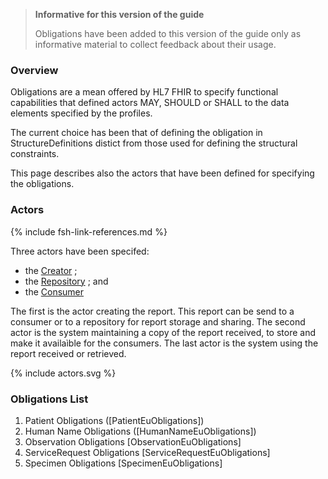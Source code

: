 
<div xmlns="http://www.w3.org/1999/xhtml" xmlns:xsi="http://www.w3.org/2001/XMLSchema-instance">
	<blockquote class="stu-note">
		<b>Informative for this version of the guide</b>
		<p>Obligations have been added to this version of the guide only as informative material to collect feedback about their usage.</p>
	</blockquote>
</div>


### Overview 

Obligations are a mean offered by HL7 FHIR to specify functional capabilities that defined actors MAY, SHOULD or SHALL to the data elements specified by the profiles.

The current choice has been that of defining the obligation in StructureDefinitions distict from those used for defining the structural constraints.

This page describes also the actors that have been defined for specifying the obligations.

### Actors

{% include fsh-link-references.md %}

Three actors have been specifed:
* the [Creator](ActorDefinition-actor-creator-eu-lab.html) ;
* the [Repository](ActorDefinition-actor-repos-eu-lab.html) ; and 
* the [Consumer](ActorDefinition-actor-consumer-eu-lab.html)

The first is the actor creating the report. This report can be send to a consumer or to a repository for report storage and sharing. 
The second actor is the system maintaining a copy of the report received, to store and make it availaìble for the consumers.
The last actor is the system using the report received or retrieved.

<p>{% include actors.svg %}</p>

### Obligations List

1. Patient Obligations ([PatientEuObligations])
1. Human Name Obligations ([HumanNameEuObligations])
1. Observation Obligations	[ObservationEuObligations]
1. ServiceRequest Obligations [ServiceRequestEuObligations]
1. Specimen Obligations [SpecimenEuObligations]